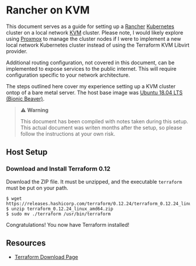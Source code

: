 # Rancher on KVM

This document serves as a guide for setting up a [Rancher](https://rancher.com/) [Kubernetes](https://kubernetes.io/) cluster on a local network [KVM](https://www.linux-kvm.org/) cluster. Please note, I would likely explore using [Proxmox](https://www.proxmox.com/) to manage the cluster nodes if I were to implement a new local network Kubernetes cluster instead of using the Terraform KVM Libvirt provider.

Additional routing configuration, not covered in this document, can be implemented to expose services to the public internet. This will require configuration specific to your network architecture.

The steps outlined here cover my experience setting up a KVM cluster ontop of a bare metal server. The host base image was [Ubuntu 18.04 LTS (Bionic Beaver)](https://releases.ubuntu.com/18.04/).

> :warning: **Warning**
>
> This document has been compiled with notes taken during this setup. This actual document was writen months after the setup, so please follow the instructions at your own risk.

## Host Setup

### Download and Install Terraform 0.12

Download the ZIP file. It must be unzipped, and the executable `terraform` must be put on your path.

```shell
$ wget https://releases.hashicorp.com/terraform/0.12.24/terraform_0.12.24_linux_amd64.zip
$ unzip terraform_0.12.24_linux_amd64.zip
$ sudo mv ./terraform /usr/bin/terraform
```

Congratulations! You now have Terraform installed!

## Resources

- [Terraform Download Page](https://www.terraform.io/downloads.html)